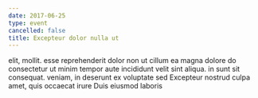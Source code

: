 ```yaml
---
date: 2017-06-25
type: event
cancelled: false
title: Excepteur dolor nulla ut
---
```

elit, mollit. esse reprehenderit dolor non ut cillum ea magna dolore do consectetur ut minim tempor aute incididunt velit sint aliqua. in sunt sit consequat. veniam, in deserunt ex voluptate sed Excepteur nostrud culpa amet, quis occaecat irure Duis eiusmod laboris